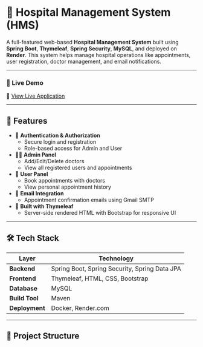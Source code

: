 # 🏥 Hospital Management System (HMS)

A full-featured web-based **Hospital Management System** built using **Spring Boot**, **Thymeleaf**, **Spring Security**, **MySQL**, and deployed on **Render**. This system helps manage hospital operations like appointments, user registration, doctor management, and email notifications.

---

### 🚀 Live Demo

🔗 [View Live Application](https://hms-3es8.onrender.com/)

---

## 📌 Features

- 🔐 **Authentication & Authorization**
  - Secure login and registration
  - Role-based access for Admin and User
- 👨‍⚕️ **Admin Panel**
  - Add/Edit/Delete doctors
  - View all registered users and appointments
- 👤 **User Panel**
  - Book appointments with doctors
  - View personal appointment history
- 📧 **Email Integration**
  - Appointment confirmation emails using Gmail SMTP
- 🧠 **Built with Thymeleaf**
  - Server-side rendered HTML with Bootstrap for responsive UI

---

## 🛠️ Tech Stack

| Layer        | Technology                                    |
|--------------|-----------------------------------------------|
| **Backend**  | Spring Boot, Spring Security, Spring Data JPA |
| **Frontend** | Thymeleaf, HTML, CSS, Bootstrap               |
| **Database** | MySQL                                         |
| **Build Tool**| Maven                                        |
| **Deployment** | Docker, Render.com                          |

---

## 📁 Project Structure

